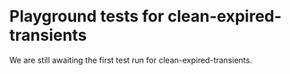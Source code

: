# Playground tests for clean-expired-transients
We are still awaiting the first test run for clean-expired-transients.
